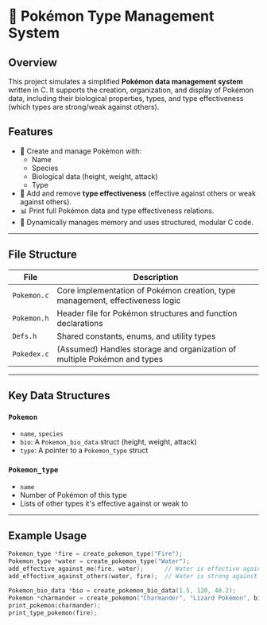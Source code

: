 # 🧬 Pokémon Type Management System

## Overview
This project simulates a simplified **Pokémon data management system** written in C. It supports the creation, organization, and display of Pokémon data, including their biological properties, types, and type effectiveness (which types are strong/weak against others).

## Features
- 🧪 Create and manage Pokémon with:
  - Name
  - Species
  - Biological data (height, weight, attack)
  - Type
- 🔁 Add and remove **type effectiveness** (effective against others or weak against others).
- 📊 Print full Pokémon data and type effectiveness relations.
- 🧠 Dynamically manages memory and uses structured, modular C code.

---

## File Structure

| File         | Description                                                                 |
|--------------|-----------------------------------------------------------------------------|
| `Pokemon.c`  | Core implementation of Pokémon creation, type management, effectiveness logic |
| `Pokemon.h`  | Header file for Pokémon structures and function declarations                |
| `Defs.h`     | Shared constants, enums, and utility types                                  |
| `Pokedex.c`  | (Assumed) Handles storage and organization of multiple Pokémon and types    |

---

## Key Data Structures

### `Pokemon`
- `name`, `species`
- `bio`: A `Pokemon_bio_data` struct (height, weight, attack)
- `type`: A pointer to a `Pokemon_type` struct

### `Pokemon_type`
- `name`
- Number of Pokémon of this type
- Lists of other types it's effective against or weak to

---

## Example Usage

```c
Pokemon_type *fire = create_pokemon_type("Fire");
Pokemon_type *water = create_pokemon_type("Water");
add_effective_against_me(fire, water);      // Water is effective against Fire
add_effective_against_others(water, fire);  // Water is strong against Fire

Pokemon_bio_data *bio = create_pokemon_bio_data(1.5, 120, 40.2);
Pokemon *charmander = create_pokemon("Charmander", "Lizard Pokémon", bio, fire);
print_pokemon(charmander);
print_type_pokemon(fire);
